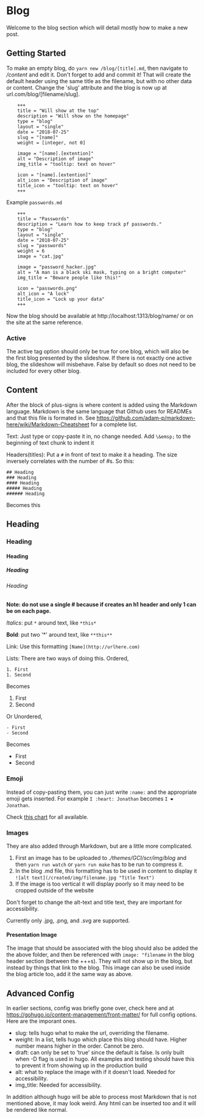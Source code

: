 # Blog
Welcome to the blog section which will detail mostly how to make a new post.

## Getting Started
To make an empty blog, do ```yarn new /blog/[title].md```, then navigate to */content* and edit it. Don't forget to add and commit it!
That will create the default header using the same title as the filename, but with no other data or content. Change the 'slug' attribute and the blog is now up at url.com/blog/[filename/slug]. 

```
    +++
    title = "Will show at the top"
    description = "Will show on the homepage"
    type = "blog"
    layout = "single"
    date = "2018-07-25"
    slug = "[name]"
    weight = [integer, not 0]
    
    image = "[name].[extention]" 
    alt = "Description of image"
    img_title = "tooltip: text on hover"
    
    icon = "[name].[extention]"
    alt_icon = "Description of image"
    title_icon = "tooltip: text on hover"
    +++
```
Example `passwords.md`
```
    +++
    title = "Passwords"
    description = "Learn how to keep track pf passwords."
    type = "blog"
    layout = "single"
    date = "2018-07-25"
    slug = "passwords"
    weight = 6
    image = "cat.jpg"
    
    image = "password_hacker.jpg" 
    alt = "A man is a black ski mask, typing on a bright computer"
    img_title = "Beware people like this!"
    
    icon = "passwords.png"
    alt_icon = "A lock"
    title_icon = "Lock up your data"
    +++
```
Now the blog should be available at http://localhost:1313/blog/name/ or on the site at the same reference.

### Active
The active tag option should only be true for one blog, which will also be the first blog presented by the slideshow. If there is not exactly one active blog, the slideshow will misbehave. False by default so does not need to be included for every other blog.

## Content

After the block of plus-signs is where content is added using the Markdown language. Markdown is the same language that Github uses for READMEs and that this file is formated in. See https://github.com/adam-p/markdown-here/wiki/Markdown-Cheatsheet for a complete list.

Text: Just type or copy-paste it in, no change needed. Add `\&emsp;` to the beginning of text chunk to indent it

Headers(titles): Put a `#` in front of text to make it a heading. The size inversely correlates with the number of #s.
So this:
```
## Heading
### Heading
#### Heading
##### Heading
###### Heading
```
Becomes this
## Heading
### Heading
#### Heading
##### Heading
###### Heading

**Note: do not use a single # because if creates an h1 header and only 1 can be on each page.**

*Italics*: put `*` around text, like `*this*`

**Bold**: put two '*' around text, like `**this**`

Link: Use this formatting   `[Name](http://urlhere.com)`

Lists: There are two ways of doing this.
Ordered,
```
1. First 
1. Second
```
Becomes
1. First
2. Second

Or Unordered,
```
- First 
- Second
```
Becomes
- First 
- Second

### Emoji
Instead of copy-pasting them, you can just write `:name:` and the appropriate emoji gets inserted.
For example ```I :heart: Jonathan``` becomes ```I ❤️ Jonathan```.

Check [this chart](https://www.webpagefx.com/tools/emoji-cheat-sheet/) for all available. 

### Images
They are also added through Markdown, but are a little more complicated.

1. First an image has to be uploaded to *./themes/GCI/scr/img/blog* and then `yarn run watch` or `yarn run make` has to be run to compress it.
1. In the blog .md file, this formatting has to be used in content to display it `![alt text](/created/img/filename.jpg "Title Text")`
1. If the image is too vertical it will display poorly so it may need to be cropped outside of the website

Don't forget to change the alt-text and title text, they are important for accessibility. 

Currently only .jpg, .png, and .svg are supported.

#### Presentation Image
The image that should be associated with the blog should also be added the the above folder, and then be referenced with `image: "filename` in the blog header section (between the +++s). They will not show up in the blog, but instead by things that link to the blog. This image can also be used inside the blog article too, add it the same way as above. 

## Advanced Config

In earlier sections, config was briefly gone over, check here and at https://gohugo.io/content-management/front-matter/ for full config options. Here are the imporant ones.

- slug: tells hugo what to make the url, overriding the filename.
- weight: In a list, tells hugo which place this blog should have. Higher number means higher in the order. Cannot be zero.
- draft: can only be set to 'true' since the default is false. Is only built when -D flag is used in hugo. All examples and testing should have this to prevent it from showing up in the production build
- alt: what to replace the image with if it doesn't load. Needed for accessibility.  
- img_title: Needed for accessibility.  

In addition although hugo will be able to process most Markdown that is not mentioned above, it may look weird. Any html can be inserted too and it will be rendered like normal.

